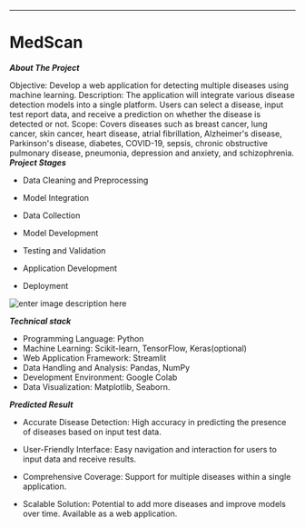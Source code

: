 ****

# MedScan

***About The Project***

 Objective: Develop a web application for detecting multiple diseases using machine learning. Description: The application will integrate various disease detection models into a single platform. Users can select a disease, input test report data, and receive a prediction on whether the disease is detected or not. Scope: Covers diseases such as breast cancer, lung cancer, skin cancer, heart disease, atrial fibrillation, Alzheimer's disease, Parkinson's disease, diabetes, COVID-19, sepsis, chronic obstructive pulmonary disease, pneumonia, depression and anxiety, and schizophrenia. 
 ***Project Stages*** 

 - Data Cleaning and Preprocessing
 - Model Integration

  

 - Data Collection

  

 - Model Development

    

 - Testing and Validation

   

 - Application Development

   

 - Deployment
 



![enter image description here](https://tse1.mm.bing.net/th?id=OIP.l1AKHait5cLftAjZ6R24-AAAAA&pid=Api&P=0&h=220)

***Technical stack*** 
 - Programming Language: Python
 - Machine Learning: Scikit-learn, TensorFlow, Keras(optional)
 - Web Application Framework: Streamlit 
 - Data Handling and Analysis: Pandas, NumPy
 - Development Environment: Google Colab
 - Data Visualization: Matplotlib, Seaborn.
 
***Predicted Result*** 
 - Accurate Disease Detection: High accuracy in predicting the presence
   of diseases based on input test data.

 

 - User-Friendly Interface: Easy navigation and interaction for users to
   input data and receive results.

 

 - Comprehensive Coverage: Support for multiple diseases within a single
   application.
 - Scalable Solution: Potential to add more diseases and improve models
   over time. Available as a web application.

